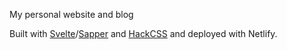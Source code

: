 My personal website and blog

Built with [Svelte](https://github.com/sveltejs/svelte)/[Sapper](https://github.com/sveltejs/sapper) and [HackCSS](https://github.com/egoist/hack) and deployed with Netlify.
